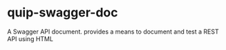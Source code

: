 # quip-swagger-doc
A Swagger API document. provides a means to document and test a REST API using HTML
